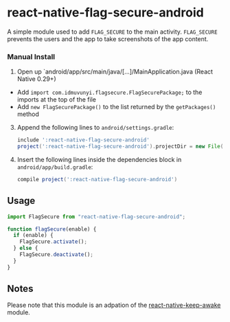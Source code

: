 # react-native-flag-secure-android

A simple module used to add `FLAG_SECURE` to the main activity. `FLAG_SECURE` prevents the users and the app to take screenshots of the app content.

### Manual Install

1. Open up `android/app/src/main/java/[...]/MainApplication.java (React Native 0.29+)

- Add `import com.idmuvunyi.flagsecure.FlagSecurePackage;` to the imports at the top of the file
- Add `new FlagSecurePackage()` to the list returned by the `getPackages()` method

3. Append the following lines to `android/settings.gradle`:

   ```groovy
   include ':react-native-flag-secure-android'
   project(':react-native-flag-secure-android').projectDir = new File(rootProject.projectDir, 	'../node_modules/react-native-flag-secure-android/android')
   ```

4. Insert the following lines inside the dependencies block in `android/app/build.gradle`:

   ```groovy
   compile project(':react-native-flag-secure-android')
   ```

## Usage

```jsx
import FlagSecure from "react-native-flag-secure-android";

function flagSecure(enable) {
  if (enable) {
    FlagSecure.activate();
  } else {
    FlagSecure.deactivate();
  }
}
```

## Notes

Please note that this module is an adpation of the [react-native-keep-awake](https://github.com/corbt/react-native-keep-awake) module.
